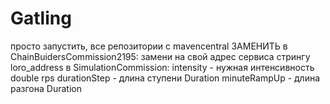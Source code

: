# Gatling
просто запустить, все репозитории с mavencentral
ЗАМЕНИТЬ
в ChainBuidersCommission2195:
        замени на свой адрес сервиса стрингу loro_address
в SimulationCommission:
        intensity - нужная интенсивность double rps
        durationStep - длина ступени Duration
        minuteRampUp - длина разгона Duration
